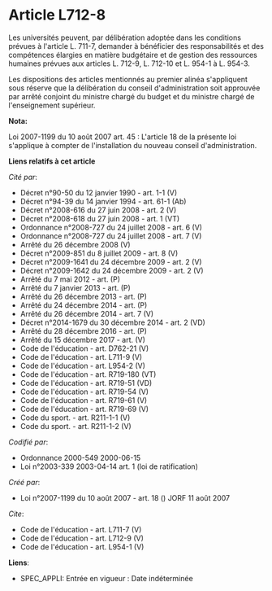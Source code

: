 # Article L712-8

Les universités peuvent, par délibération adoptée dans les conditions prévues à l'article L. 711-7, demander à bénéficier des
responsabilités et des compétences élargies en matière budgétaire et de gestion des ressources humaines prévues aux articles
L. 712-9, L. 712-10 et L. 954-1 à L. 954-3. 

Les dispositions des articles mentionnés au premier alinéa s'appliquent sous réserve que la délibération du conseil
d'administration soit approuvée par arrêté conjoint du ministre chargé du budget et du ministre chargé de l'enseignement
supérieur.

**Nota:**

Loi 2007-1199 du 10 août 2007 art. 45 : L'article 18 de la présente loi s'applique à compter de l'installation du nouveau
conseil d'administration.

**Liens relatifs à cet article**

_Cité par_:

  - Décret n°90-50 du 12 janvier 1990 - art. 1-1 (V)
  - Décret n°94-39 du 14 janvier 1994 - art. 61-1 (Ab)
  - Décret n°2008-616 du 27 juin 2008 - art. 2 (V)
  - Décret n°2008-618 du 27 juin 2008 - art. 1 (VT)
  - Ordonnance n°2008-727 du 24 juillet 2008 - art. 6 (V)
  - Ordonnance n°2008-727 du 24 juillet 2008 - art. 7 (V)
  - Arrêté du 26 décembre 2008 (V)
  - Décret n°2009-851 du 8 juillet 2009 - art. 8 (V)
  - Décret n°2009-1641 du 24 décembre 2009 - art. 2 (V)
  - Décret n°2009-1642 du 24 décembre 2009 - art. 2 (V)
  - Arrêté du 7 mai 2012 - art. (P)
  - Arrêté du 7 janvier 2013 - art. (P)
  - Arrêté du 26 décembre 2013 - art. (P)
  - Arrêté du 24 décembre 2014 - art. (P)
  - Arrêté du 26 décembre 2014 - art. 7 (V)
  - Décret n°2014-1679 du 30 décembre 2014 - art. 2 (VD)
  - Arrêté du 28 décembre 2016 - art. (P)
  - Arrêté du 15 décembre 2017 - art. (V)
  - Code de l'éducation - art. D762-21 (V)
  - Code de l'éducation - art. L711-9 (V)
  - Code de l'éducation - art. L954-2 (V)
  - Code de l'éducation - art. R719-180 (VT)
  - Code de l'éducation - art. R719-51 (VD)
  - Code de l'éducation - art. R719-54 (V)
  - Code de l'éducation - art. R719-61 (V)
  - Code de l'éducation - art. R719-69 (V)
  - Code du sport. - art. R211-1-1 (V)
  - Code du sport. - art. R211-1-2 (V)

_Codifié par_:

  - Ordonnance 2000-549 2000-06-15
  - Loi n°2003-339 2003-04-14 art. 1 (loi de ratification)

_Créé par_:

  - Loi n°2007-1199 du 10 août 2007 - art. 18 () JORF 11 août 2007

_Cite_:

  - Code de l'éducation - art. L711-7 (V)
  - Code de l'éducation - art. L712-9 (V)
  - Code de l'éducation - art. L954-1 (V)

**Liens**:

  - SPEC_APPLI: Entrée en vigueur : Date indéterminée
